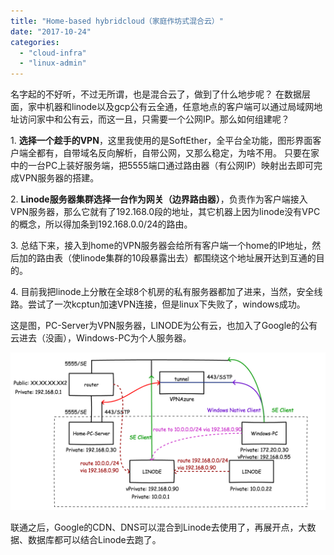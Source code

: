 ```yaml
---
title: "Home-based hybridcloud（家庭作坊式混合云）"
date: "2017-10-24"
categories: 
  - "cloud-infra"
  - "linux-admin"
---
```


名字起的不好听，不过无所谓，也是混合云了，做到了什么地步呢？ 在数据层面，家中机器和linode以及gcp公有云全通，任意地点的客户端可以通过局域网地址访问家中和公有云，而这一且，只需要一个公网IP。那么如何组建呢？

1\. **选择一个趁手的VPN**，这里我使用的是SoftEther，全平台全功能，图形界面客户端全都有，自带域名反向解析，自带公网，又那么稳定，为啥不用。 只要在家中的一台PC上装好服务端，把5555端口通过路由器（有公网IP）映射出去即可完成VPN服务器的搭建。

2\. **Linode服务器集群选择一台作为网关（边界路由器）**，负责作为客户端接入VPN服务器，那么它就有了192.168.0段的地址，其它机器上因为linode没有VPC的概念，所以得加条到192.168.0.0/24的路由。

3\. 总结下来，接入到home的VPN服务器会给所有客户端一个home的IP地址，然后加的路由表（使linode集群的10段暴露出去）都围绕这个地址展开达到互通的目的。

4\. 目前我把linode上分散在全球8个机房的私有服务器都加了进来，当然，安全线路。尝试了一次kcptun加速VPN连接，但是linux下失败了，windows成功。

这是图，PC-Server为VPN服务器，LINODE为公有云，也加入了Google的公有云进去（没画），Windows-PC为个人服务器。

[![](/blog/images/homebasedhybridcloud-1.png)](https://blog.lofyer.org/wp-content/uploads/homebasedhybridcloud-1.png)

联通之后，Google的CDN、DNS可以混合到Linode去使用了，再展开点，大数据、数据库都可以结合Linode去跑了。
